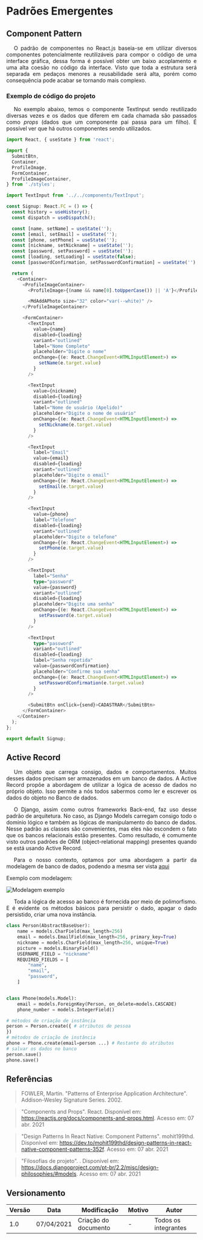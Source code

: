 # Padrões Emergentes

## Component Pattern

<p style="text-indent: 20px; text-align: justify">
O padrão de componentes no React.js baseia-se em utilizar diversos componentes potencialmente reutilizáveis para compor o código de uma interface gráfica, dessa forma é possível obter um baixo acoplamento e uma alta coesão no código da interface. Visto que toda a estrutura será separada em pedaços menores a reusabilidade será alta, porém como consequência pode acabar se tornando mais complexo.
</p>

### Exemplo de código do projeto

<p style="text-indent: 20px; text-align: justify">
No exemplo abaixo, temos o componente TextInput sendo reutilizado diversas vezes e os dados que diferem em cada chamada são passados como <em>props</em> (dados que um componente pai passa para um filho). É possível ver que há outros componentes sendo utilizados.
</p>

``` typescript
import React, { useState } from 'react';

import {
  SubmitBtn,
  Container,
  ProfileImage,
  FormContainer,
  ProfileImageContainer,
} from './styles';

import TextInput from '../../components/TextInput';

const Signup: React.FC = () => {
  const history = useHistory();
  const dispatch = useDispatch();

  const [name, setName] = useState('');
  const [email, setEmail] = useState('');
  const [phone, setPhone] = useState('');
  const [nickname, setNickname] = useState('');
  const [password, setPassword] = useState('');
  const [loading, setLoading] = useState(false);
  const [passwordConfirmation, setPasswordConfirmation] = useState('');

  return (
    <Container>
      <ProfileImageContainer>
        <ProfileImage>{(name && name[0].toUpperCase()) || 'A'}</ProfileImage>

        <MdAddAPhoto size="32" color="var(--white)" />
      </ProfileImageContainer>

      <FormContainer>
        <TextInput
          value={name}
          disabled={loading}
          variant="outlined"
          label="Nome Completo"
          placeholder="Digite o nome"
          onChange={(e: React.ChangeEvent<HTMLInputElement>) =>
            setName(e.target.value)
          }
        />

        <TextInput
          value={nickname}
          disabled={loading}
          variant="outlined"
          label="Nome de usuário (Apelido)"
          placeholder="Digite o nome de usuário"
          onChange={(e: React.ChangeEvent<HTMLInputElement>) =>
            setNickname(e.target.value)
          }
        />

        <TextInput
          label="Email"
          value={email}
          disabled={loading}
          variant="outlined"
          placeholder="Digite o email"
          onChange={(e: React.ChangeEvent<HTMLInputElement>) =>
            setEmail(e.target.value)
          }
        />

        <TextInput
          value={phone}
          label="Telefone"
          disabled={loading}
          variant="outlined"
          placeholder="Digite o telefone"
          onChange={(e: React.ChangeEvent<HTMLInputElement>) =>
            setPhone(e.target.value)
          }
        />

        <TextInput
          label="Senha"
          type="password"
          value={password}
          variant="outlined"
          disabled={loading}
          placeholder="Digite uma senha"
          onChange={(e: React.ChangeEvent<HTMLInputElement>) =>
            setPassword(e.target.value)
          }
        />

        <TextInput
          type="password"
          variant="outlined"
          disabled={loading}
          label="Senha repetida"
          value={passwordConfirmation}
          placeholder="Confirme sua senha"
          onChange={(e: React.ChangeEvent<HTMLInputElement>) =>
            setPasswordConfirmation(e.target.value)
          }
        />

        <SubmitBtn onClick={send}>CADASTRAR</SubmitBtn>
      </FormContainer>
    </Container>
  );
};

export default Signup;
```

## Active Record

<p style="text-indent: 20px; text-align: justify">
Um objeto que carrega consigo, dados e comportamentos. Muitos desses dados precisam ser armazenados em um banco de dados. A Active Record propõe a abordagem de utilizar a lógica de acesso de dados no próprio objeto. Isso permite a nós todos sabermos como ler e escrever os dados do objeto no Banco de dados.
</p>

<p style="text-indent: 20px; text-align: justify">
O Django, assim como outros frameworks Back-end, faz uso desse padrão de arquitetura. No caso, as Django Models carregam consigo todo o domínio lógico e também as lógicas de manipulamento do banco de dados. Nesse padrão as classes são convenientes, mas eles não escondem o fato que os bancos relacionais estão presentes. Como resultado, é comumente visto outros padrões de ORM (object-relational mapping) presentes quando se está usando Active Record.
</p>

<p style="text-indent: 20px; text-align: justify">
Para o nosso contexto, optamos por uma abordagem a partir da modelagem de banco de dados, podendo a mesma ser vista <a href="../../iniciativa/modelagem_bd">aqui</a>
</p>

Exemplo com modelagem:

![Modelagem exemplo](../../../../assets/padroes_emergentes/active_record.png)

<p style="text-indent: 20px; text-align: justify">
Toda a lógica de acesso ao banco é fornecida por meio de polimorfismo. E é evidente os métodos básicos para persistir o dado, apagar o dado persistido, criar uma nova instância.
</p>


``` python
class Person(AbstractBaseUser):
    name = models.CharField(max_length=256)
    email = models.EmailField(max_length=256, primary_key=True)
    nickname = models.CharField(max_length=256, unique=True)
    picture = models.BinaryField()
    USERNAME_FIELD = "nickname"
    REQUIRED_FIELDS = [
        "name",
        "email",
        "password",
    ]


class Phone(models.Model):
    email = models.ForeignKey(Person, on_delete=models.CASCADE)
    phone_number = models.IntegerField()

# métodos de criação de instância
person = Person.create({ # atributos de pessoa
})
# métodos de criação de instância
phone = Phone.create(email=person ...) # Restante do atributos
# salvar os dados no banco
person.save()
phone.save()
```

## Referências

> FOWLER, Martin. "Patterns of Enterprise Application Architecture". Addison-Wesley Signature Series. 2002.

> "Components and Props". React. Disponível em: https://reactjs.org/docs/components-and-props.html. Acesso em: 07 abr. 2021

> "Design Patterns In React Native: Component Patterns". mohit199thd. Disponível em: https://dev.to/mohit199thd/design-patterns-in-react-native-component-patterns-352f. Acesso em: 07 abr. 2021

> "Filosofias de projeto". . Disponível em: https://docs.djangoproject.com/pt-br/2.2/misc/design-philosophies/#models. Acesso em: 07 abr. 2021

## Versionamento

| Versão | Data       | Modificação               | Motivo | Autor         |
| ------ | ---------- | ------------------------- | ------ | ------------- |
|  1.0   | 07/04/2021 | Criação do documento | - | Todos os integrantes |

